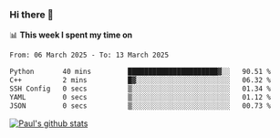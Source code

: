 ### Hi there 👋

📊 **This week I spent my time on**
<!--START_SECTION:waka-->

```txt
From: 06 March 2025 - To: 13 March 2025

Python       40 mins         ██████████████████████▓░░   90.51 %
C++          2 mins          █▓░░░░░░░░░░░░░░░░░░░░░░░   06.32 %
SSH Config   0 secs          ▒░░░░░░░░░░░░░░░░░░░░░░░░   01.34 %
YAML         0 secs          ▒░░░░░░░░░░░░░░░░░░░░░░░░   01.12 %
JSON         0 secs          ▒░░░░░░░░░░░░░░░░░░░░░░░░   00.73 %
```

<!--END_SECTION:waka-->


[![Paul's github stats](https://github-readme-stats.vercel.app/api?username=mickeyouyou&theme=dracula&show_icons=true)](https://github.com/anuraghazra/github-readme-stats)
